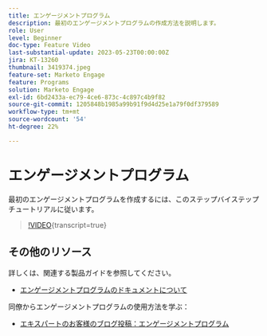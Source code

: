 ```yaml
---
title: エンゲージメントプログラム
description: 最初のエンゲージメントプログラムの作成方法を説明します。
role: User
level: Beginner
doc-type: Feature Video
last-substantial-update: 2023-05-23T00:00:00Z
jira: KT-13260
thumbnail: 3419374.jpeg
feature-set: Marketo Engage
feature: Programs
solution: Marketo Engage
exl-id: 6bd2433a-ec79-4ce6-873c-4c897c4b9f82
source-git-commit: 1205848b1985a99b91f9d4d25e1a79f0df379589
workflow-type: tm+mt
source-wordcount: '54'
ht-degree: 22%

---
```


# エンゲージメントプログラム

最初のエンゲージメントプログラムを作成するには、このステップバイステップチュートリアルに従います。

>[!VIDEO](https://video.tv.adobe.com/v/3419374/?learn=on){transcript=true}

## その他のリソース

詳しくは、関連する製品ガイドを参照してください。
* [ エンゲージメントプログラムのドキュメントについて ](https://experienceleague.adobe.com/docs/marketo/using/product-docs/email-marketing/drip-nurturing/creating-an-engagement-program/understanding-engagement-programs.html?lang=en)

同僚からエンゲージメントプログラムの使用方法を学ぶ：
* [ エキスパートのお客様のブログ投稿：エンゲージメントプログラム ](https://nation.marketo.com/t5/product-blogs/marketo-success-series-engagement-programs/ba-p/301712)

